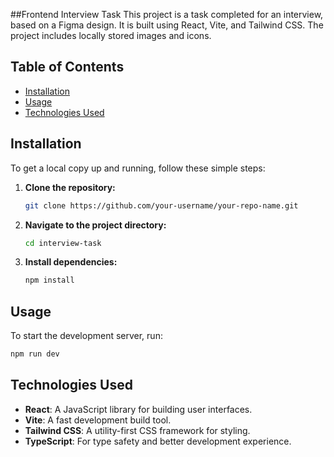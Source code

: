 ##Frontend Interview Task
This project is a task completed for an interview, based on a Figma design. It is built using React, Vite, and Tailwind CSS. The project includes locally stored images and icons.

## Table of Contents

- [Installation](#installation)
- [Usage](#usage)
- [Technologies Used](#technologies-used)

## Installation

To get a local copy up and running, follow these simple steps:

1. **Clone the repository:**

   ```bash
   git clone https://github.com/your-username/your-repo-name.git
   ```

2. **Navigate to the project directory:**

   ```bash
   cd interview-task
   ```

3. **Install dependencies:**

   ```bash
   npm install
   ```

## Usage

To start the development server, run:
 ```bash
 npm run dev
 ```

## Technologies Used

- **React**: A JavaScript library for building user interfaces.
- **Vite**: A fast development build tool.
- **Tailwind CSS**: A utility-first CSS framework for styling.
- **TypeScript**: For type safety and better development experience.
